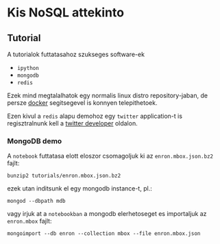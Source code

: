 # Kis NoSQL attekinto #

## Tutorial ##
A tutorialok futtatasahoz szukseges software-ek
 * ```ipython```
 * ```mongodb```
 * ```redis```

Ezek mind megtalalhatok egy normalis linux distro repository-jaban, de persze
[docker](http://docker.io) segitsegevel is konnyen telepithetoek.

Ezen kivul a ```redis``` alapu demohoz egy ```twitter``` application-t is regisztralnunk kell
a [twitter developer](https://dev.twitter.com) oldalon.

### MongoDB demo ###
A ```notebook``` futtatasa elott eloszor csomagoljuk ki az ```enron.mbox.json.bz2``` fajlt:
```
bunzip2 tutorials/enron.mbox.json.bz2
```

ezek utan inditsunk el egy mongodb instance-t, pl.:
```
mongod --dbpath mdb
```
vagy irjuk at a ```notebookban``` a mongodb elerhetoseget es importaljuk az ```enron.mbox```
fajlt:
```
mongoimport --db enron --collection mbox --file enron.mbox.json
```
